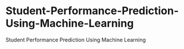# Student-Performance-Prediction-Using-Machine-Learning
Student Performance Prediction Using Machine Learning
